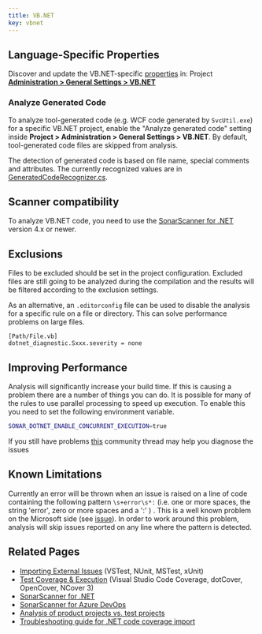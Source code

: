 ```yaml
---
title: VB.NET
key: vbnet
---
```


<!-- static -->
<!-- update_center:vbnet -->
<!-- /static -->


## Language-Specific Properties

Discover and update the VB.NET-specific [properties](/analysis/analysis-parameters/) in: <!-- sonarcloud -->Project <!-- /sonarcloud --> **[Administration > General Settings > VB.NET](/#sonarqube-admin#/admin/settings?category=vb.net)**

### Analyze Generated Code

To analyze tool-generated code (e.g. WCF code generated by `SvcUtil.exe`) for a specific VB.NET project, enable the "Analyze generated code" setting inside **Project > Administration > General Settings > VB.NET**. By default, tool-generated code files are skipped from analysis.

The detection of generated code is based on file name, special comments and attributes. The currently recognized values are in [GeneratedCodeRecognizer.cs](https://github.com/SonarSource/sonar-dotnet/blob/master/analyzers/src/SonarAnalyzer.Common/Helpers/GeneratedCodeRecognizer.cs).

## Scanner compatibility

To analyze VB.NET code, you need to use the [SonarScanner for .NET](/analysis/scan/sonarscanner-for-msbuild/) version 4.x or newer.

## Exclusions

Files to be excluded should be set in the project configuration. Excluded files are still going to be analyzed during the compilation and the results will be filtered according to the exclusion settings.

As an alternative, an `.editorconfig` file can be used to disable the analysis for a specific rule on a file or directory. This can solve performance problems on large files.

```
[Path/File.vb]
dotnet_diagnostic.Sxxx.severity = none
```

## Improving Performance  

Analysis will significantly increase your build time. If this is causing a problem there are a number of things you can do. It is possible for many of the rules to use parallel processing to speed up execution. To enable this you need to set the following environment variable.
```bash
SONAR_DOTNET_ENABLE_CONCURRENT_EXECUTION=true
```
If you still have problems [this](https://community.sonarsource.com/t/the-sonarsource-guide-for-investigating-the-performance-of-net-analysis/47279) community thread may help you diagnose the issues

## Known Limitations

Currently an error will be thrown when an issue is raised on a line of code containing the following pattern `\s+error\s*:` (i.e. one or more spaces, the string 'error', zero or more spaces and a ':' ) . This is a well known problem on the Microsoft side (see [issue](https://github.com/dotnet/roslyn/issues/5724/)). In order to work around this problem, analysis will skip issues reported on any line where the pattern is detected.

## Related Pages
* [Importing External Issues](/analysis/external-issues/) (VSTest, NUnit, MSTest, xUnit)
* [Test Coverage & Execution](/analysis/coverage/) (Visual Studio Code Coverage, dotCover, OpenCover, NCover 3)
* [SonarScanner for .NET](/analysis/scan/sonarscanner-for-msbuild/)
* [SonarScanner for Azure DevOps](/analysis/scan/sonarscanner-for-azure-devops/)
* [Analysis of product projects vs. test projects](https://github.com/SonarSource/sonar-scanner-msbuild/wiki/Analysis-of-product-projects-vs.-test-projects)
* [Troubleshooting guide for .NET code coverage import](https://community.sonarsource.com/t/37151)

